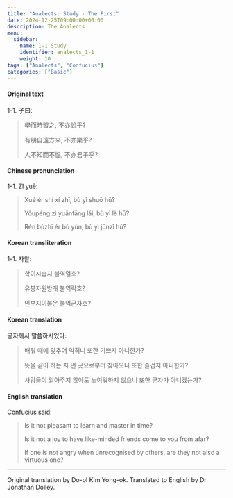 ```yaml
---
title: "Analects: Study - The First"
date: 2024-12-25T09:00:00+00:00
description: The Analects
menu:
  sidebar:
    name: 1-1 Study
    identifier: analects_1-1
    weight: 10
tags: ["Analects", "Confucius"]
categories: ["Basic"]
---
```


#### Original text

1-1. 子曰:

> 學而時習之, 不亦說乎?
>
> 有朋自遠方来, 不亦樂乎?
>
> 人不知而不愠, 不亦君子乎?

#### Chinese pronunciation

1-1. Zǐ yuē:

> Xué ér shí xí zhī, bù yì shuō hū?
>
> Yǒupéng zì yuǎnfāng lái, bù yì lè hū?
>
> Rén bùzhī ér bù yùn, bù yì jūnzǐ hū?

#### Korean transliteration

1-1. 자왈:

> 학이시습지 불역열호?
>
> 유봉자원방래 불역락호?
>
> 인부지이불온 불역군자호?

#### Korean translation

공자께서 말씀하시었다:

> 배워 때에 맞추어 익히니 또한 기쁘지 아니한가?
>
> 뜻을 같이 하는 자 먼 곳으로부터 찾아오니 또한 즐겁지 아니한가?
>
> 사람들이 알아주지 않아도 노여워하지 않으니 또한 군자가 아니겠는가?

#### English translation

Confucius said:

> Is it not pleasant to learn and master in time?
>
> Is it not a joy to have like-minded friends come to you from afar?
>
> If one is not angry when unrecognised by others, are they not also a virtuous one?

---

Original translation by Do-ol Kim Yong-ok. Translated to English by Dr Jonathan Dolley.